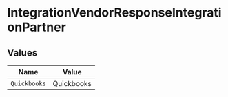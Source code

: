 # IntegrationVendorResponseIntegrationPartner


## Values

| Name         | Value        |
| ------------ | ------------ |
| `Quickbooks` | Quickbooks   |